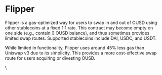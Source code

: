 # Flipper

Flipper is a gas-optimized way for users to swap in and out of OUSD using other stablecoins at a fixed 1:1 rate. This contract may become empty on one side (e.g., contain 0 OUSD balance), and thus sometimes provides limited swap routes. Supported stablecoins include DAI, USDC, and USDT.

While limited in functionality, Flipper uses around 45% less gas than Uniswap v3 due to its simplicity. This provides a more cost-effective swap route for users acquiring or divesting OUSD.

\
